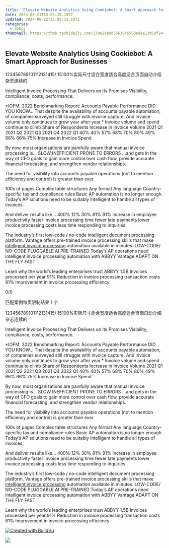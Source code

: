 ```yaml
---
title: "Elevate Website Analytics Using Cookiebot: A Smart Approach for Businesses"
date: 2024-08-21T15:02:33.197Z
updated: 2024-08-22T15:02:33.197Z
categories:
  - abbyy
thumbnail: https://thmb.techidaily.com/238e2de8d5663845563adee13d68f244664dc4975f435870883240d8e13b1f76.jpg
---
```


## Elevate Website Analytics Using Cookiebot: A Smart Approach for Businesses

123456789101112131415/ 15100%实际尺寸适合宽度适合高度适合页面自动介绍杂志连续的

Intelligent Invoice Processing That Delivers on Its Promises Visibility, compliance, costs, performance. 

\*IOFM, 2022 Benchmarking Report: Accounts Payable Performance DID YOU KNOW… That despite the availability of accounts payable automation, of companies surveyed still struggle with invoice capture. And invoice volume only continues to grow year after year.\* Invoice volume and spend continue to climb Share of Respondents Increase in Invoice Volume 2021 Q1 2021 Q2 2021 Q3 2021 Q4 2022 Q1 40% 40% 57% 68% 70% 80% 49% 66% 66% 75% Increase in Invoice Spend 

By now, most organizations are painfully aware that manual invoice processing is... SLOW INEFFICIENT PRONE TO ERRORS …and gets in the way of CFO goals to gain more control over cash flow, provide accurate financial forecasting, and strengthen vendor relationships. 

The need for visibility into accounts payable operations (not to mention efficiency and control) is greater than ever. 

100s of pages Complex table structures Any format Any language Country-specific tax and compliance rules Basic AP automation is no longer enough. Today’s AP solutions need to be suitably intelligent to handle all types of invoices: 

And deliver results like… 400% 12% 30% 81% 91% increase in employee productivity faster invoice processing time fewer late payments lower invoice processing costs less time responding to inquiries 

The industry’s first low-code / no-code intelligent document processing platform. Vantage offers pre-trained invoice processing skills that make [intelligent invoice processing](https://tools.techidaily.com/abbyy/products/) automation available in minutes. LOW-CODE/ NO-CODE PLUGGABLE AI PRE-TRAINED Today’s AP operations need intelligent invoice processing automation with ABBYY Vantage ADAPT ON THE FLY FAST 

Learn why the world’s leading enterprises trust ABBYY 1.5B Invoices processed per year 91% Reduction in invoice processing transaction costs 81% Improvement in invoice processing efficiency 



0/0

匹配案例每页限制结果 1 个

123456789101112131415/ 15100%实际尺寸适合宽度适合高度适合页面自动介绍杂志连续的

Intelligent Invoice Processing That Delivers on Its Promises Visibility, compliance, costs, performance. 

\*IOFM, 2022 Benchmarking Report: Accounts Payable Performance DID YOU KNOW… That despite the availability of accounts payable automation, of companies surveyed still struggle with invoice capture. And invoice volume only continues to grow year after year.\* Invoice volume and spend continue to climb Share of Respondents Increase in Invoice Volume 2021 Q1 2021 Q2 2021 Q3 2021 Q4 2022 Q1 40% 40% 57% 68% 70% 80% 49% 66% 66% 75% Increase in Invoice Spend 

By now, most organizations are painfully aware that manual invoice processing is... SLOW INEFFICIENT PRONE TO ERRORS …and gets in the way of CFO goals to gain more control over cash flow, provide accurate financial forecasting, and strengthen vendor relationships. 

The need for visibility into accounts payable operations (not to mention efficiency and control) is greater than ever. 

100s of pages Complex table structures Any format Any language Country-specific tax and compliance rules Basic AP automation is no longer enough. Today’s AP solutions need to be suitably intelligent to handle all types of invoices: 

And deliver results like… 400% 12% 30% 81% 91% increase in employee productivity faster invoice processing time fewer late payments lower invoice processing costs less time responding to inquiries 

The industry’s first low-code / no-code intelligent document processing platform. Vantage offers pre-trained invoice processing skills that make [intelligent invoice processing](https://tools.techidaily.com/abbyy/products/) automation available in minutes. LOW-CODE/ NO-CODE PLUGGABLE AI PRE-TRAINED Today’s AP operations need intelligent invoice processing automation with ABBYY Vantage ADAPT ON THE FLY FAST 

Learn why the world’s leading enterprises trust ABBYY 1.5B Invoices processed per year 91% Reduction in invoice processing transaction costs 81% Improvement in invoice processing efficiency 

[![Created with BuildVu](https://www.abbyy.com/buildvu-logo.png)](https://www.idrsolutions.com/online-pdf-to-html-converter)

<ins class="adsbygoogle"
     style="display:block"
     data-ad-format="autorelaxed"
     data-ad-client="ca-pub-7571918770474297"
     data-ad-slot="1223367746"></ins>



<ins class="adsbygoogle"
     style="display:block"
     data-ad-client="ca-pub-7571918770474297"
     data-ad-slot="8358498916"
     data-ad-format="auto"
     data-full-width-responsive="true"></ins>

<!-- affiliate ads begin -->
<a href="https://store.massmailsoftware.com/order/checkout.php?PRODS=1300375&QTY=1&AFFILIATE=108875&CART=1"><img src="https://secure.avangate.com/images/merchant/dc87c13749315c7217cdc4ac692e704c/banera_for_partners-15_%281%29.jpg" border="0"></a>
<!-- affiliate ads end -->